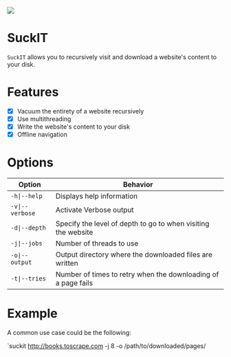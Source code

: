 ![](https://github.com/Skallwar/suckit/workflows/SuckIT%20Unit%20Tests%20CI/badge.svg)

# SuckIT

`SuckIT` allows you to recursively visit and download a website's content to
your disk.

# Features

* [x] Vacuum the entirety of a website recursively
* [x] Use multithreading
* [x] Write the website's content to your disk
* [x] Offline navigation

# Options

|Option|Behavior|
|---|---|
|`-h\|--help`|Displays help information|
|`-v\|--verbose`|Activate Verbose output|
|`-d\|--depth`|Specify the level of depth to go to when visiting the website|
|`-j\|--jobs`|Number of threads to use|
|`-o\|--output`|Output directory where the downloaded files are written|
|`-t\|--tries`|Number of times to retry when the downloading of a page fails|

# Example

A common use case could be the following:

`suckit http://books.toscrape.com -j 8 -o /path/to/downloaded/pages/
